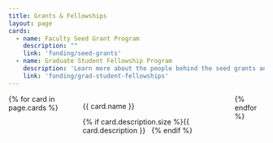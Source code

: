 ```yaml
---
title: Grants & Fellowships
layout: page
cards:
  - name: Faculty Seed Grant Program
    description: ""
    link: 'funding/seed-grants'
  - name: Graduate Student Fellowship Program
    description: 'Learn more about the people behind the seed grants and other projects.'
    link: 'funding/grad-student-fellowships'
---
```


<div class="columns is-multiline">
  {% for card in page.cards %}
  <div class="column is-one-third">
    <div class="card">
      <div class="card-content">
        <p class="title is-4">{{ card.name }}</p>
        <p class="subtitle is-6">{% if card.description.size %}{{ card.description }}
        &nbsp;&nbsp;{% endif %}<a href="{{ card.link | absolute_url }}">
            <i class="fas fa-external-link-alt"></i>
          </a>
        </p>
      </div>
    </div>
  </div>
  {% endfor %}
</div>
